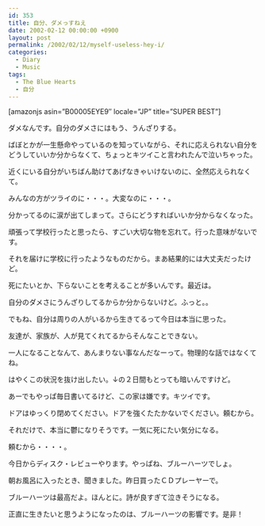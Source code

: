 ```yaml
---
id: 353
title: 自分、ダメっすねえ
date: 2002-02-12 00:00:00 +0900
layout: post
permalink: /2002/02/12/myself-useless-hey-i/
categories:
  - Diary
  - Music
tags:
  - The Blue Hearts
  - 自分
---
```

[amazonjs asin=&#8221;B00005EYE9&#8243; locale=&#8221;JP&#8221; title=&#8221;SUPER BEST&#8221;]

ダメなんです。自分のダメさにはもう、うんざりする。
  
ばぼとかが一生懸命やっているのを知っていながら、それに応えられない自分をどうしていいか分からなくて、ちょっとキツイこと言われたんで泣いちゃった。
  
近くにいる自分がいちばん助けてあげなきゃいけないのに、全然応えられなくて。
  
みんなの方がツライのに・・・。大変なのに・・・。
  
分かってるのに涙が出てしまって。さらにどうすればいいか分からなくなった。

頑張って学校行ったと思ったら、すごい大切な物を忘れて。行った意味がないです。
  
それを届けに学校に行ったようなものだから。まあ結果的には大丈夫だったけど。

死にたいとか、下らないことを考えることが多いんです。最近は。
  
自分のダメさにうんざりしてるからか分からないけど。ふっと。。
  
でもね、自分は周りの人がいるから生きてるって今日は本当に思った。
  
友達が、家族が、人が見てくれてるからそんなことできない。
  
一人になることなんて、あんまりない事なんだなーって。物理的な話ではなくてね。

はやくこの状況を抜け出したい。↓の２日間もとっても暗いんですけど。

あーでもやっぱ毎日書いてるけど、この家は嫌です。キツイです。
  
ドアはゆっくり閉めてください。ドアを強くたたかないでください。頼むから。
  
それだけで、本当に鬱になりそうです。一気に死にたい気分になる。
  
頼むから・・・・。

今日からディスク・レビューやります。やっぱね、ブルーハーツでしょ。
  
朝お風呂に入ったとき、聞きました。昨日買ったＣＤプレーヤーで。
  
ブルーハーツは最高だよ。ほんとに。詩が良すぎて泣きそうになる。
  
正直に生きたいと思うようになったのは、ブルーハーツの影響です。是非！
